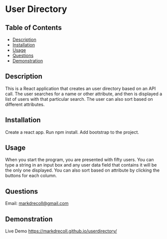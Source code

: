 # User Directory
  ## Table of Contents
   - [Description](#Description)
   - [Installation](#Installation)
   - [Usage](#Usage)
   - [Questions](#Questions)
   - [Demonstration](#Demonstration)
## Description
This is a React application that creates an user directory based on an API call. The user searches for a name or other attribute, and then is displayed a list of users with that particular search. The user can also sort based on different attributes.
## Installation
Create a react app. Run npm install. Add bootstrap to the project.
## Usage
When you start the program, you are presented with fifty users. You can type a string in an input box and any user data field that contains it will be the only one displayed. You can also sort based on attribute by clicking the buttons for each column.
## Questions
Email: markdrecoll@gmail.com
## Demonstration
Live Demo
https://markdrecoll.github.io/userdirectory/

